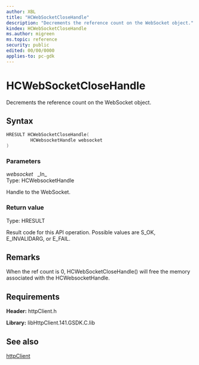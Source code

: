 ```yaml
---
author: XBL
title: "HCWebSocketCloseHandle"
description: "Decrements the reference count on the WebSocket object."
kindex: HCWebSocketCloseHandle
ms.author: migreen
ms.topic: reference
security: public
edited: 00/00/0000
applies-to: pc-gdk
---
```


# HCWebSocketCloseHandle  

Decrements the reference count on the WebSocket object.  

## Syntax  
  
```cpp
HRESULT HCWebSocketCloseHandle(  
         HCWebsocketHandle websocket  
)  
```  
  
### Parameters  
  
*websocket* &nbsp;&nbsp;\_In\_  
Type: HCWebsocketHandle  
  
Handle to the WebSocket.  
  
  
### Return value  
Type: HRESULT
  
Result code for this API operation. Possible values are S_OK, E_INVALIDARG, or E_FAIL.
  
## Remarks  
  
When the ref count is 0, HCWebSocketCloseHandle() will free the memory associated with the HCWebsocketHandle.
  
## Requirements  
  
**Header:** httpClient.h
  
**Library:** libHttpClient.141.GSDK.C.lib
  
## See also  
[httpClient](../httpclient_members.md)  
  
  
